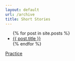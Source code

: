 ```yaml
---
layout: default
url: /archive
title: Short Stories
---
```


<ul>
  {% for post in site.posts %}
    <li>
      <a href="{{ post.url }}">{{ post.title }}</a>
    </li>
  {% endfor %}
</ul>

[Practice](/stories/practice.md)
